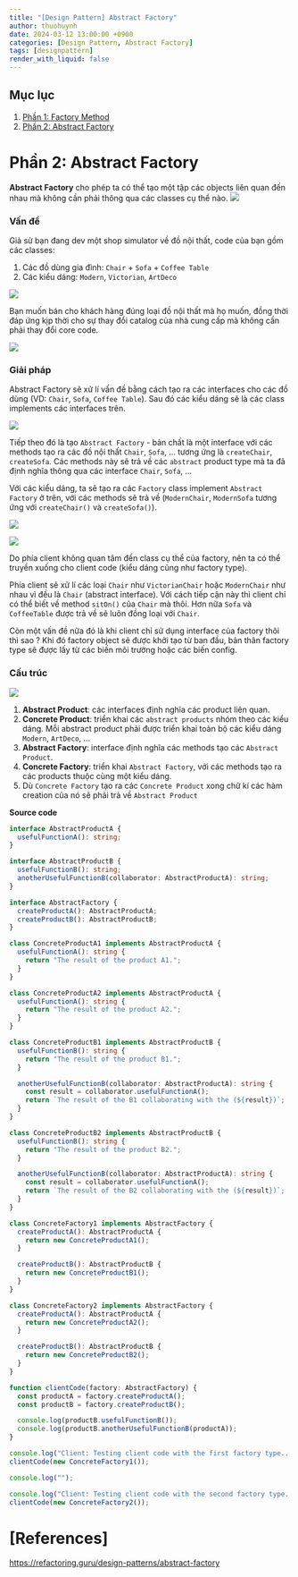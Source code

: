 ```yaml
---
title: "[Design Pattern] Abstract Factory"
author: thuohuynh
date: 2024-03-12 13:00:00 +0900
categories: [Design Pattern, Abstract Factory]
tags: [designpattern]
render_with_liquid: false
---
```


## Mục lục

1. [Phần 1: Factory Method](/posts/Factory-Method-Pattern)
2. [Phần 2: Abstract Factory](/posts/Abstract-Factory-Pattern)

# Phần 2: Abstract Factory

**Abstract Factory** cho phép ta có thể tạo một tập các objects liên quan đến nhau mà không cần phải thông qua các classes cụ thể nào.
![](https://refactoring.guru/images/patterns/content/abstract-factory/abstract-factory-en.png)

### Vấn đề

Giả sử bạn đang dev một shop simulator về đồ nội thất, code của bạn gồm các classes:

1. Các đồ dùng gia đình: `Chair` + `Sofa` + `Coffee Table`
2. Các kiểu dáng: `Modern`, `Victorian`, `ArtDeco`

![](https://refactoring.guru/images/patterns/diagrams/abstract-factory/problem-en.png)

Bạn muốn bán cho khách hàng đúng loại đồ nội thất mà họ muốn, đồng thời đáp ứng kịp thời cho sự thay đổi catalog của nhà cung cấp mà không cần phải thay đổi core code.

![](https://refactoring.guru/images/patterns/content/abstract-factory/abstract-factory-comic-1-en.png)

### Giải pháp

Abstract Factory sẽ xử lí vấn đề bằng cách tạo ra các interfaces cho các đồ dùng (VD: `Chair`, `Sofa`, `Coffee Table`). Sau đó các kiểu dáng sẽ là các class implements các interfaces trên.

![](https://refactoring.guru/images/patterns/diagrams/abstract-factory/solution1.png)

Tiếp theo đó là tạo `Abstract Factory` - bản chất là một interface với các methods tạo ra các đồ nội thất `Chair`, `Sofa`, ... tương ứng là `createChair`, `createSofa`. Các methods này sẽ trả về các `abstract` product type mà ta đã định nghĩa thông qua các interface `Chair`, `Sofa`, ...

Với các kiểu dáng, ta sẽ tạo ra các `Factory` class implement `Abstract Factory` ở trên, với các methods sẽ trả về (`ModernChair`, `ModernSofa` tương ứng với `createChair()` và `createSofa()`).

![](https://refactoring.guru/images/patterns/diagrams/abstract-factory/solution2.png)

![](https://refactoring.guru/images/patterns/content/abstract-factory/abstract-factory-comic-2-en.png)

Do phía client không quan tâm đến class cụ thể của factory, nên ta có thể truyền xuống cho client code (kiểu dáng cũng như factory type).

Phía client sẽ xử lí các loại `Chair` như `VictorianChair` hoặc `ModernChair` như nhau vì đều là `Chair` (abstract interface). Với cách tiếp cận này thì client chỉ có thể biết về method `sitOn()` của `Chair` mà thôi. Hơn nữa `Sofa` và `CoffeeTable` được trả về sẽ luôn đồng loại với `Chair`.

Còn một vấn đề nữa đó là khi client chỉ sử dụng interface của factory thôi thì sao ? Khi đó factory object sẽ được khởi tạo từ ban đầu, bản thân factory type sẽ được lấy từ các biến môi trường hoặc các biến config.

### Cấu trúc

![](https://refactoring.guru/images/patterns/diagrams/abstract-factory/structure.png)

1. **Abstract Product**: các interfaces định nghĩa các product liên quan.
2. **Concrete Product**: triển khai các `abstract products` nhóm theo các kiểu dáng. Mỗi abstract product phải được triển khai toàn bộ các kiểu dáng `Modern`, `ArtDeco`, ...
3. **Abstract Factory**: interface định nghĩa các methods tạo các `Abstract Product`.
4. **Concrete Factory**: triển khai `Abstract Factory`, với các methods tạo ra các products thuộc cùng một kiểu dáng.
5. Dù `Concrete Factory` tạo ra các `Concrete Product` xong chữ kí các hàm creation của nó sẽ phải trả về `Abstract Product`

**Source code**

```typescript
interface AbstractProductA {
  usefulFunctionA(): string;
}

interface AbstractProductB {
  usefulFunctionB(): string;
  anotherUsefulFunctionB(collaborator: AbstractProductA): string;
}

interface AbstractFactory {
  createProductA(): AbstractProductA;
  createProductB(): AbstractProductB;
}

class ConcreteProductA1 implements AbstractProductA {
  usefulFunctionA(): string {
    return "The result of the product A1.";
  }
}

class ConcreteProductA2 implements AbstractProductA {
  usefulFunctionA(): string {
    return "The result of the product A2.";
  }
}

class ConcreteProductB1 implements AbstractProductB {
  usefulFunctionB(): string {
    return "The result of the product B1.";
  }

  anotherUsefulFunctionB(collaborator: AbstractProductA): string {
    const result = collaborator.usefulFunctionA();
    return `The result of the B1 collaborating with the (${result})`;
  }
}

class ConcreteProductB2 implements AbstractProductB {
  usefulFunctionB(): string {
    return "The result of the product B2.";
  }

  anotherUsefulFunctionB(collaborator: AbstractProductA): string {
    const result = collaborator.usefulFunctionA();
    return `The result of the B2 collaborating with the (${result})`;
  }
}

class ConcreteFactory1 implements AbstractFactory {
  createProductA(): AbstractProductA {
    return new ConcreteProductA1();
  }

  createProductB(): AbstractProductB {
    return new ConcreteProductB1();
  }
}

class ConcreteFactory2 implements AbstractFactory {
  createProductA(): AbstractProductA {
    return new ConcreteProductA2();
  }

  createProductB(): AbstractProductB {
    return new ConcreteProductB2();
  }
}

function clientCode(factory: AbstractFactory) {
  const productA = factory.createProductA();
  const productB = factory.createProductB();

  console.log(productB.usefulFunctionB());
  console.log(productB.anotherUsefulFunctionB(productA));
}

console.log("Client: Testing client code with the first factory type...");
clientCode(new ConcreteFactory1());

console.log("");

console.log("Client: Testing client code with the second factory type...");
clientCode(new ConcreteFactory2());
```

# [References]

https://refactoring.guru/design-patterns/abstract-factory
